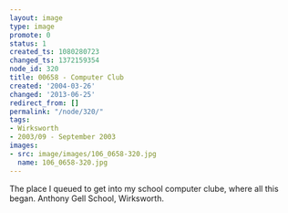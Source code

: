 ```yaml
---
layout: image
type: image
promote: 0
status: 1
created_ts: 1080280723
changed_ts: 1372159354
node_id: 320
title: 00658 - Computer Club
created: '2004-03-26'
changed: '2013-06-25'
redirect_from: []
permalink: "/node/320/"
tags:
- Wirksworth
- 2003/09 - September 2003
images:
- src: image/images/106_0658-320.jpg
  name: 106_0658-320.jpg
---
```

The place I queued to get into my school computer clube, where all this began. Anthony Gell School, Wirksworth.
